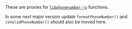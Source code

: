 These are proxies for [`libphonenumber-js`](https://github.com/catamphetamine/libphonenumber-js) functions.

In some next major version update `formatPhoneNumber()` and `isValidPhoneNumber()` should also be moved here.